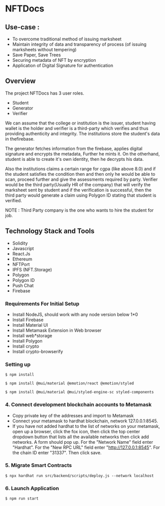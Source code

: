 # NFTDocs

## Use-case : 
- To overcome traditional method of issuing marksheet
- Maintain integrity of data and transparency of process (of issuing marksheets without tempering) 
- Save Paper, Save Trees
- Securing metadata of NFT by encryption
- Application of Digital Signature for authentication


## Overview

The project NFTDocs has 3 user roles.
-  Student
-  Generator 
-  Verifier

We can assume that the college or institution is the issuer, student having wallet is the holder and verifier is a third-party which verifies and thus providing authenticity and integrity. The institutions store the student's data in thefirebase.

The generator fetches information from the firebase, applies digital signature and encrypts the metadata, Further he mints it.
On the otherhand, student is able to create it's own identity, then he decrypts his data.

Also the institutions claims a certain range for cgpa (like above 8.0) and if the student satisfies the condition then and then only he would be able to scan, proceed further and give the assessments required by party.
Verifier would be the third party(Usually HR of the company) that will verify the marksheet sent by student and if the verification is successful, then the third party would generate a claim using Polygon ID stating that student is verified.

NOTE : Third Party company is the one who wants to hire the student for job.


## Technology Stack and Tools

* Solidity 
* Javascript 
* React.Js
* Ethereum
* NFTPort
* IPFS (NFT.Storage)
* Polygon 
* Polygon ID
* Push Chat 
* Firebase

### Requirements For Initial Setup
* Install NodeJS, should work with any node version below 1*0
* Install Firebase
* Install Material UI
* Install Metamask Extension in Web browser
* Install web*storage
* Install Polygon
* Install crypto
* Install crypto-browserify

### Setting up
```
$ npm install
```
```
$ npm install @mui/material @emotion/react @emotion/styled
```
```
$ npm install @mui/material @mui/styled-engine-sc styled-components
```
### 4. Connect development blockchain accounts to Metamask
- Copy private key of the addresses and import to Metamask
- Connect your metamask to hardhat blockchain, network 127.0.0.1:8545.
- If you have not added hardhat to the list of networks on your metamask, open up a browser, click the fox icon, then click the top center dropdown button that lists all the available networks then click add networks. A form should pop up. For the "Network Name" field enter "Hardhat". For the "New RPC URL" field enter "http://127.0.0.1:8545". For the chain ID enter "31337". Then click save.  



### 5. Migrate Smart Contracts
```
$ npx hardhat run src/backend/scripts/deploy.js --network localhost
```

### 6. Launch Application
```
$ npm run start
```
